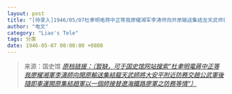 ```yaml
---
layout: post
title: "[待录入]1946/05/07杜聿明电蒋中正等我廖耀湘军李涛师向开原输送集结龙天武师将大安平附近防务交赵公武军后随即车运开原集结赵军以一个师接替辽海铁路廖军之防务等情"
author: "电文"
category: "Liao's Tele"
tags: 分类
date: 1946-05-07 00:00:00 +0800
---
```

> 来源：国史馆 [*原档链接：（暂缺，可于国史馆网站搜索“杜聿明電蔣中正等我廖耀湘軍李濤師向開原輸送集結龍天武師將大安平附近防務交趙公武軍後隨即車運開原集結趙軍以一個師接替遼海鐵路廖軍之防務等情“）*]()
